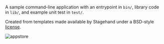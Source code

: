 A sample command-line application with an entrypoint in `bin/`, library code
in `lib/`, and example unit test in `test/`.

Created from templates made available by Stagehand under a BSD-style
[license](https://github.com/dart-lang/stagehand/blob/master/LICENSE).


![appstore](https://user-images.githubusercontent.com/75817367/153846495-db5d4d1e-2c6c-4c5e-88b5-0d35dbb31f11.png)
